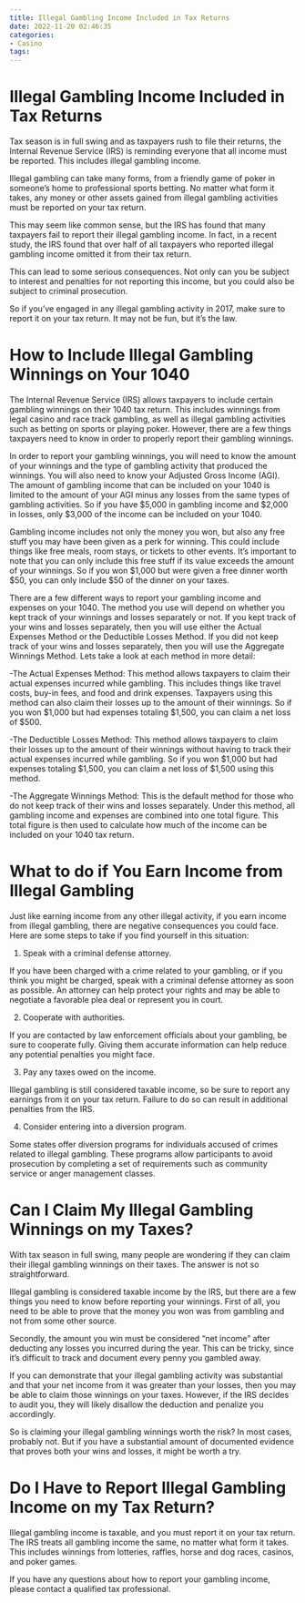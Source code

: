 ```yaml
---
title: Illegal Gambling Income Included in Tax Returns
date: 2022-11-20 02:46:35
categories:
- Casino
tags:
---
```



#  Illegal Gambling Income Included in Tax Returns

Tax season is in full swing and as taxpayers rush to file their returns, the Internal Revenue Service (IRS) is reminding everyone that all income must be reported. This includes illegal gambling income.

Illegal gambling can take many forms, from a friendly game of poker in someone’s home to professional sports betting. No matter what form it takes, any money or other assets gained from illegal gambling activities must be reported on your tax return.

This may seem like common sense, but the IRS has found that many taxpayers fail to report their illegal gambling income. In fact, in a recent study, the IRS found that over half of all taxpayers who reported illegal gambling income omitted it from their tax return.

This can lead to some serious consequences. Not only can you be subject to interest and penalties for not reporting this income, but you could also be subject to criminal prosecution.

So if you’ve engaged in any illegal gambling activity in 2017, make sure to report it on your tax return. It may not be fun, but it’s the law.

#  How to Include Illegal Gambling Winnings on Your 1040

The Internal Revenue Service (IRS) allows taxpayers to include certain gambling winnings on their 1040 tax return. This includes winnings from legal casino and race track gambling, as well as illegal gambling activities such as betting on sports or playing poker. However, there are a few things taxpayers need to know in order to properly report their gambling winnings.

In order to report your gambling winnings, you will need to know the amount of your winnings and the type of gambling activity that produced the winnings. You will also need to know your Adjusted Gross Income (AGI). The amount of gambling income that can be included on your 1040 is limited to the amount of your AGI minus any losses from the same types of gambling activities. So if you have $5,000 in gambling income and $2,000 in losses, only $3,000 of the income can be included on your 1040.

Gambling income includes not only the money you won, but also any free stuff you may have been given as a perk for winning. This could include things like free meals, room stays, or tickets to other events. It’s important to note that you can only include this free stuff if its value exceeds the amount of your winnings. So if you won $1,000 but were given a free dinner worth $50, you can only include $50 of the dinner on your taxes.

There are a few different ways to report your gambling income and expenses on your 1040. The method you use will depend on whether you kept track of your winnings and losses separately or not. If you kept track of your wins and losses separately, then you will use either the Actual Expenses Method or the Deductible Losses Method. If you did not keep track of your wins and losses separately, then you will use the Aggregate Winnings Method. Lets take a look at each method in more detail:

-The Actual Expenses Method: This method allows taxpayers to claim their actual expenses incurred while gambling. This includes things like travel costs, buy-in fees, and food and drink expenses. Taxpayers using this method can also claim their losses up to the amount of their winnings. So if you won $1,000 but had expenses totaling $1,500, you can claim a net loss of $500.

-The Deductible Losses Method: This method allows taxpayers to claim their losses up to the amount of their winnings without having to track their actual expenses incurred while gambling. So if you won $1,000 but had expenses totaling $1,500, you can claim a net loss of $1,500 using this method.

-The Aggregate Winnings Method: This is the default method for those who do not keep track of their wins and losses separately. Under this method, all gambling income and expenses are combined into one total figure. This total figure is then used to calculate how much of the income can be included on your 1040 tax return.

#  What to do if You Earn Income from Illegal Gambling

Just like earning income from any other illegal activity, if you earn income from illegal gambling, there are negative consequences you could face. Here are some steps to take if you find yourself in this situation:

1. Speak with a criminal defense attorney.

If you have been charged with a crime related to your gambling, or if you think you might be charged, speak with a criminal defense attorney as soon as possible. An attorney can help protect your rights and may be able to negotiate a favorable plea deal or represent you in court.

2. Cooperate with authorities.

If you are contacted by law enforcement officials about your gambling, be sure to cooperate fully. Giving them accurate information can help reduce any potential penalties you might face.

3. Pay any taxes owed on the income.

Illegal gambling is still considered taxable income, so be sure to report any earnings from it on your tax return. Failure to do so can result in additional penalties from the IRS.

4. Consider entering into a diversion program.

Some states offer diversion programs for individuals accused of crimes related to illegal gambling. These programs allow participants to avoid prosecution by completing a set of requirements such as community service or anger management classes.

#  Can I Claim My Illegal Gambling Winnings on my Taxes?

With tax season in full swing, many people are wondering if they can claim their illegal gambling winnings on their taxes. The answer is not so straightforward.

Illegal gambling is considered taxable income by the IRS, but there are a few things you need to know before reporting your winnings. First of all, you need to be able to prove that the money you won was from gambling and not from some other source.

Secondly, the amount you win must be considered “net income” after deducting any losses you incurred during the year. This can be tricky, since it’s difficult to track and document every penny you gambled away.

If you can demonstrate that your illegal gambling activity was substantial and that your net income from it was greater than your losses, then you may be able to claim those winnings on your taxes. However, if the IRS decides to audit you, they will likely disallow the deduction and penalize you accordingly.

So is claiming your illegal gambling winnings worth the risk? In most cases, probably not. But if you have a substantial amount of documented evidence that proves both your wins and losses, it might be worth a try.

#  Do I Have to Report Illegal Gambling Income on my Tax Return?

Illegal gambling income is taxable, and you must report it on your tax return. The IRS treats all gambling income the same, no matter what form it takes. This includes winnings from lotteries, raffles, horse and dog races, casinos, and poker games.

If you have any questions about how to report your gambling income, please contact a qualified tax professional.